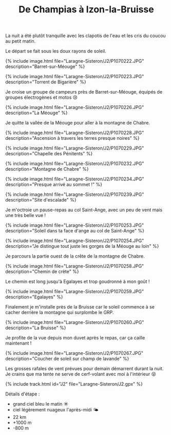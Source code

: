﻿---
title: "De Champias à Izon-la-Bruisse"
permalink: /Laragne-Sisteron/J2/
sidebar:
  nav: "laragne_sisteron"
enable_tracks: true
---

La nuit a été plutôt tranquille avec les clapotis de l'eau et les cris du coucou au petit matin.

Le départ se fait sous les doux rayons de soleil.

{% include image.html file="Laragne-Sisteron/J2/P1070222.JPG" description="Barret-sur-Méouge" %}

{% include image.html file="Laragne-Sisteron/J2/P1070223.JPG" description="Torrent de Bigarière" %}

Je croise un groupe de campeurs près de Barret-sur-Méouge, équipés de groupes électrogènes et motos :cry:

{% include image.html file="Laragne-Sisteron/J2/P1070226.JPG" description="La Méouge" %}

Je quitte la vallée de la Méouge pour aller à la montagne de Chabre.

{% include image.html file="Laragne-Sisteron/J2/P1070228.JPG" description="Ascension à travers les terres presque noires" %}

{% include image.html file="Laragne-Sisteron/J2/P1070229.JPG" description="Chapelle des Pénitents" %}

{% include image.html file="Laragne-Sisteron/J2/P1070232.JPG" description="Montagne de Chabre" %}

{% include image.html file="Laragne-Sisteron/J2/P1070234.JPG" description="Presque arrivé au sommet !" %}

{% include image.html file="Laragne-Sisteron/J2/P1070239.JPG" description="Site d'escalade" %}

Je m'octroie un pause-repas au col Saint-Ange, avec un peu de vent mais une très belle vue !

{% include image.html file="Laragne-Sisteron/J2/P1070253.JPG" description="Soleil dans ta face d'ange au col de Saint-Ange" %}

{% include image.html file="Laragne-Sisteron/J2/P1070254.JPG" description="Je distingue tout juste les gorges de la Méouge au loin" %}

Je parcours la partie ouest de la crête de la montagne de Chabre.

{% include image.html file="Laragne-Sisteron/J2/P1070258.JPG" description="Chemin de crète" %}

Le chemin est long jusqu'à Egalayes et trop goudronné à mon goût !

{% include image.html file="Laragne-Sisteron/J2/P1070259.JPG" description="Egalayes" %}

Finalement je m'installe près de la Bruisse car le soleil commence à se cacher derrière la montagne qui surplombe le GRP.

{% include image.html file="Laragne-Sisteron/J2/P1070260.JPG" description="La Bruisse" %}

Je profite de la vue depuis mon duvet après le repas, car ça caille maintenant !

{% include image.html file="Laragne-Sisteron/J2/P1070267.JPG" description="Coucher de soleil sur champ de lavande" %}

Les grosses rafales de vent prévues pour demain démarrent durant la nuit. Je crains que ma tente ne serve de cerf-volant avec moi à l'intérieur :stuck_out_tongue_closed_eyes:

{% include track.html id="J2" file="Laragne-Sisteron/J2.gpx" %}

Détails d'étape :
* grand ciel bleu le matin :sunny:
* ciel légèrement nuageux l'après-midi :sun_behind_small_cloud:
* 22 km
* +1000 m
* -800 m
